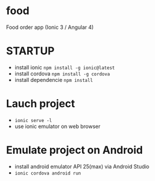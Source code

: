 # food
Food order app (Ionic 3 / Angular 4)


# STARTUP
- install ionic `npm install -g ionic@latest`
- install cordova `npm install -g cordova`
- install dependencie `npm install`

# Lauch project
- `ionic serve -l`
- use ionic emulator on web browser

# Emulate project on Android
- install android emulator API 25(max) via Android Studio
- `ionic cordova android run`
